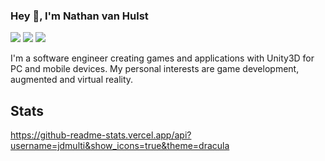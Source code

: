### Hey 👋, I'm Nathan van Hulst

[![](https://img.shields.io/website?color=0ab9e6&style=flat-square&up_message=www.jdmulti.nl&url=https%3A%2F%2Fwww.jdmulti.nl)](https://www.jdmulti.nl)
[![](https://img.shields.io/badge/-Nathan%20van%20Hulst-blue?style=flat-square&logo=Linkedin&logoColor=white&link=https://www.linkedin.com/in/nathan-van-hulst-271a4b27/)](https://www.linkedin.com/in/nathan-van-hulst-271a4b27/)
[![](https://img.shields.io/badge/-@jdmulti-%231DA1F2?style=flat-square&logo=twitter&logoColor=ffffff)](https://twitter.com/JDMulti)

I'm a software engineer creating games and applications with Unity3D for PC and mobile devices. My personal interests are game development, augmented and virtual reality.

## Stats

https://github-readme-stats.vercel.app/api?username=jdmulti&show_icons=true&theme=dracula
